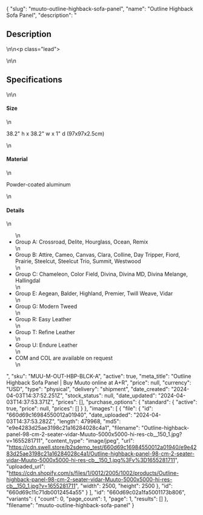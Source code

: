 {
  "slug": "muuto-outline-highback-sofa-panel",
  "name": "Outline Highback Sofa Panel",
  "description": "<h2>Description</h2>\n<!-- split -->\n<p class=\"lead\"> </p>\n<!-- split -->\n<h2>Specifications</h2>\n<!-- split -->\n<h4>Size</h4>\n<p>38.2\" h x 38.2\" w x 1\" d (97x97x2.5cm)</p>\n<h4>Material</h4>\n<p>Powder-coated aluminum</p>\n<h4>Details</h4>\n<ul>\n<li>Group A: Crossroad, Delite, Hourglass, Ocean, Remix</li>\n<li>Group B: Attire, Cameo, Canvas, Clara, Colline, Day Tripper, Fiord, Prairie, Steelcut, Steelcut Trio, Summit, Westwood</li>\n<li>Group C: Chameleon, Color Field, Divina, Divina MD, Divina Melange, Hallingdal</li>\n<li>Group E: Aegean, Balder, Highland, Premier, Twill Weave, Vidar</li>\n<li>Group G: Modern Tweed</li>\n<li>Group R: Easy Leather</li>\n<li>Group T: Refine Leather</li>\n<li>Group U: Endure Leather</li>\n<li>COM and COL are available on request</li>\n</ul>",
  "sku": "MUU-M-OUT-HBP-BLCK-A",
  "active": true,
  "meta_title": "Outline Highback Sofa Panel | Buy Muuto online at A+R",
  "price": null,
  "currency": "USD",
  "type": "physical",
  "delivery": "shipment",
  "date_created": "2024-04-03T14:37:52.251Z",
  "stock_status": null,
  "date_updated": "2024-04-03T14:37:53.371Z",
  "prices": [],
  "purchase_options": {
    "standard": {
      "active": true,
      "price": null,
      "prices": []
    }
  },
  "images": [
    {
      "file": {
        "id": "660d69c16984550012a01940",
        "date_uploaded": "2024-04-03T14:37:53.282Z",
        "length": 479968,
        "md5": "e9e4283d25ae3198c21a16284028c4a1",
        "filename": "Outline-highback-panel-98-cm-2-seater-vidar-Muuto-5000x5000-hi-res-cb__150_1.jpg?v=1655281711",
        "content_type": "image/jpeg",
        "url": "https://cdn.swell.store/b2sdemo_test/660d69c16984550012a01940/e9e4283d25ae3198c21a16284028c4a1/Outline-highback-panel-98-cm-2-seater-vidar-Muuto-5000x5000-hi-res-cb__150_1.jpg%3Fv%3D1655281711",
        "uploaded_url": "https://cdn.shopify.com/s/files/1/0012/2005/1002/products/Outline-highback-panel-98-cm-2-seater-vidar-Muuto-5000x5000-hi-res-cb__150_1.jpg?v=1655281711",
        "width": 2500,
        "height": 2500
      },
      "id": "660d69c11c71db0012454a55"
    }
  ],
  "id": "660d69c02a1fa5001173b806",
  "variants": {
    "count": 0,
    "page_count": 1,
    "page": 1,
    "results": []
  },
  "filename": "muuto-outline-highback-sofa-panel"
}